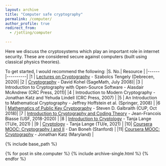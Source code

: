 ```yaml
---
layout: archive
title: "Computer safe cryptography"
permalink: /computer/
author_profile: true
redirect_from:
  - /jotting/computer
  
---
```


Here we discuss the cryptosystems which play an important role in internet security. These are considered secure against computers (built using classical physics theories). 

To get started, I would recommend the following:
|S. No.| Resource |
|------|----------|
|1 | [Lectures on Cryptography](https://shrek.unideb.hu/~tengely/crypto/webwork-mini.html) - Szabolcs Tengely (Debrecen, 2020)|
|2 | [Cryptography](http://iml.univ-mrs.fr/~kohel/pub/crypto.pdf) - David Kohel (SageMath, July 2008)|
|3 | Introduction to Cryptography with Open-Source Software - Alasdair McAndrew (CRC Press, 2011)|
|4 | Introduction to Modern Cryptography -  Jonathan Katz and Yehuda Lindell (CRC Press, 2007) |
|5 | An Introduction to Mathematical Cryptography - Jeffrey Hoffstein et al. (Springer, 2008) |
|6 | [Mathematics of Public Key Cryptography](https://www.math.auckland.ac.nz/~sgal018/crypto-book/crypto-book.html) - Steven D. Galbraith (CUP, Oct 2018)|
|7 | [Introduction to Cryptography and Coding Theory](https://www.usf-crypto.org/mad-4471/) - Jean-Francois Biasse (USF, 2018-2020) |
|8 | [Introduction to Cryptology](https://www.hyperelliptic.org/tanja/teaching/CS21/) - Tanja Lange (TU/e, 2021) |
|9 | [Cryptology](https://www.hyperelliptic.org/tanja/teaching/crypto21/) - Tanja Lange (TU/e, 2021) |
|10| [Coursera MOOC: Cryptography I and II](https://www.coursera.org/instructor/~774) - Dan Boneh (Stanford) |
|11| [Coursera MOOC: Cryptography](https://www.coursera.org/instructor/~79127) - Jonathan Katz (Maryland) |

<!---- Matasano, [Cryptopals Challenges](https://cryptopals.com/) ---->

{% include base_path %}


{% for post in site.computer %}
  {% include archive-single.html %}
{% endfor %}
